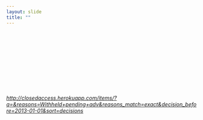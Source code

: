 ```yaml
---
layout: slide
title: ""
---
```


<section>
<iframe  class="stretch" frameborder="0" marginheight="0" marginwidth="0" data-src="http://closedaccess.herokuapp.com/items/?q=&reasons=Withheld+pending+adv&reasons_match=exact&decision_before=2013-01-01&sort=decisions"></iframe>
<h6><a class="external" href="http://closedaccess.herokuapp.com/items/?q=&reasons=Withheld+pending+adv&reasons_match=exact&decision_before=2013-01-01&sort=decisions">http://closedaccess.herokuapp.com/items/?q=&reasons=Withheld+pending+adv&reasons_match=exact&decision_before=2013-01-01&sort=decisions</a></h6>
</section>